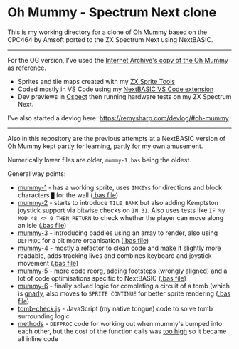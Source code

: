 # Oh Mummy - Spectrum Next clone

This is my working directory for a clone of Oh Mummy based on the CPC464 by Amsoft ported to the ZX Spectrum Next using NextBASIC.

---

For the OG version, I've used the [Internet Archive's copy of the Oh Mummy](https://archive.org/details/Oh_Mummy_1984_Amsoft) as reference.

- Sprites and tile maps created with my [ZX Sprite Tools](https://zx.remysharp.com/sprites/#tiles)
- Coded mostly in VS Code using my [NextBASIC VS Code extension](https://marketplace.visualstudio.com/items?itemName=remysharp.nextbasic)
- Dev previews in [Cspect](http://cspect.org/) then running hardware tests on my ZX Spectrum Next.

I've also started a devlog here: https://remysharp.com/devlog/#oh-mummy

---

Also in this repository are the previous attempts at a NextBASIC version of Oh Mummy kept partly for learning, partly for my own amusement.

Numerically lower files are older, `mummy-1.bas` being the oldest.

General way points:

- [mummy-1](https://github.com/remy/next-oh-mummy/blob/master/previous-attempts/mummy-1.bas.txt) - has a working sprite, uses `INKEY$` for directions and block characters `█` for the wall ([.bas file](https://github.com/remy/next-oh-mummy/blob/master/previous-attempts/mummy-1.bas))
- [mummy-2](https://github.com/remy/next-oh-mummy/blob/master/previous-attempts/mummy-2.bas.txt) - starts to introduce `TILE BANK` but also adding Kemptston joystick support via bitwise checks on `IN 31`. Also uses tests like `IF %y MOD 48 <> 0 THEN RETURN` to check whether the player can move along an isle ([.bas file](https://github.com/remy/next-oh-mummy/blob/master/previous-attempts/mummy-2.bas))
- [mummy-3](https://github.com/remy/next-oh-mummy/blob/master/previous-attempts/mummy-3.bas.txt) - introducing baddies using an array to render, also using `DEFPROC` for a bit more organisation ([.bas file](https://github.com/remy/next-oh-mummy/blob/master/previous-attempts/mummy-3.bas))
- [mummy-4](https://github.com/remy/next-oh-mummy/blob/master/previous-attempts/mummy-4.bas.txt) - mostly a refactor to clean code and make it slightly more readable, adds tracking lives and combines keyboard and joystick movement ([.bas file](https://github.com/remy/next-oh-mummy/blob/master/previous-attempts/mummy-4.bas))
- [mummy-5](https://github.com/remy/next-oh-mummy/blob/master/previous-attempts/mummy-5.bas.txt) - more code reorg, adding footsteps (wrongly aligned) and a lot of code optimisations specific to NextBASIC ([.bas file](https://github.com/remy/next-oh-mummy/blob/master/previous-attempts/mummy-5.bas))
- [mummy-6](https://github.com/remy/next-oh-mummy/blob/master/previous-attempts/mummy-6.bas.txt) - finally solved logic for completing a circuit of a tomb (which is [gnarly](https://github.com/remy/next-oh-mummy/blob/master/previous-attempts/mummy-6.bas.txt#L52-L66!), also moves to `SPRITE CONTINUE` for better sprite rendering ([.bas file](https://github.com/remy/next-oh-mummy/blob/master/previous-attempts/mummy-6.bas))
- [tomb-check.js](https://github.com/remy/next-oh-mummy/blob/master/previous-attempts/tomb-check.js) - JavaScript (my native tongue) code to solve tomb surrounding logic
- [methods](https://github.com/remy/next-oh-mummy/blob/master/previous-attempts/methods.bas.txt) - `DEFPROC` code for working out when mummy's bumped into each other, but the cost of the function calls was [too high](https://remysharp.com/devlog/oh-mummy/2020-06-01) so it became all inline code

